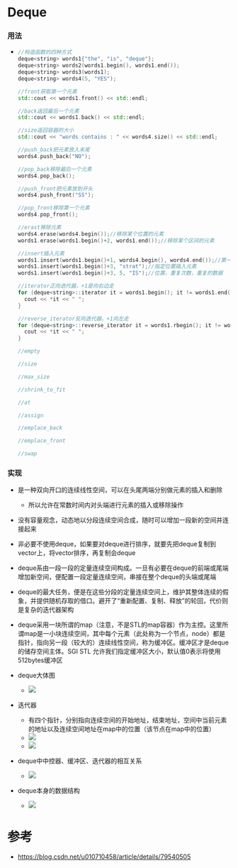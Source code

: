 # Deque

### 用法

- ```cpp
  //构造函数的四种方式
  deque<string> words1{"the", "is", "deque"};
  deque<string> words2(words1.begin(), words1.end());
  deque<string> words3(words1);
  deque<string> words4(5, "YES");
  
  //front获取第一个元素
  std::cout << words1.front() << std::endl;
  
  //back返回最后一个元素
  std::cout << words1.back() << std::endl;
  
  //size返回容器的大小
  std::cout << "words contains : " << words4.size() << std::endl;
  
  //push_back把元素放入末尾
  words4.push_back("NO");
  
  //pop_back移除最后一个元素
  words4.pop_back();
  
  //push_front把元素放到开头
  words4.push_front("SS");
  
  //pop_front移除第一个元素
  words4.pop_front();
  
  //erast移除元素
  words4.erase(words4.begin());//移除某个位置的元素
  words1.erase(words1.begin()+2, words1.end());//移除某个区间的元素
  
  //insert插入元素
  words1.insert(words1.begin()+1, words4.begin(), words4.end());//第一个参数是位置，后面是要插入的容器的内容
  words1.insert(words1.begin()+3, "strat");//指定位置插入元素
  words1.insert(words1.begin()+3, 5, "IS");//位置，重复次数，重复的数据
  
  //iterator正向迭代器，+1是向右边走
  for (deque<string>::iterator it = words1.begin(); it != words1.end(); it++) {
  	cout << *it << " ";
  }
  
  //reverse_iterator反向迭代器，+1向左走
  for (deque<string>::reverse_iterator it = words1.rbegin(); it != words1.rend(); it++) {
  	cout << *it << " ";
  }
  
  //empty
  
  //size
  
  //max_size
  
  //shrink_to_fit
  
  //at
  
  //assign
  
  //emplace_back
  
  //emplace_front
  
  //swap
  ```







### 实现

- 是一种双向开口的连续线性空间，可以在头尾两端分别做元素的插入和删除
  - 所以允许在常数时间内对头端进行元素的插入或移除操作

- 没有容量观念，动态地以分段连续空间合成，随时可以增加一段新的空间并连接起来
- 非必要不使用deque，如果要对deque进行排序，就要先把deque复制到vector上，将vector排序，再复制会deque
- deque系由一段一段的定量连续空间构成。一旦有必要在deque的前端或尾端增加新空间，便配置一段定量连续空间，串接在整个deque的头端或尾端
- deque的最大任务，便是在这些分段的定量连续空间上，维护其整体连续的假象，并提供随机存取的借口。避开了“重新配置、复制、释放”的轮回，代价则是复杂的迭代器架构
- deque采用一块所谓的map（注意，不是STL的map容器）作为主控。这里所谓map是一小块连续空间，其中每个元素（此处称为一个节点，node）都是指针，指向另一段（较大的）连续线性空间，称为缓冲区。缓冲区才是deque的储存空间主体。SGI STL 允许我们指定缓冲区大小，默认值0表示将使用512bytes缓冲区
- deque大体图
  - ![](image\deque大体图.png)
- 迭代器
  - 有四个指针，分别指向连续空间的开始地址，结束地址，空间中当前元素的地址以及连续空间地址在map中的位置（该节点在map中的位置）
  - ![](image\deque迭代器示意图.png)
  - ![](image\deque迭代器源码.png)
- deque中中控器、缓冲区、迭代器的相互关系
  - ![](image\deque中中控器、缓冲区、迭代器的相互关系.png)
- deque本身的数据结构
  - ![](image\deque数据结构.png)





# 参考

- https://blog.csdn.net/u010710458/article/details/79540505
